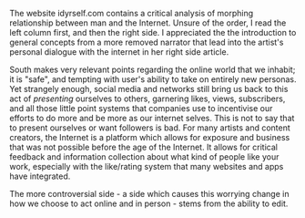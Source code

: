 <p>The website idyrself.com contains a critical analysis of morphing relationship between man and the Internet.
Unsure of the order, I read the left column first, and then the right side. I appreciated the the introduction to general 
concepts from a more removed narrator that lead into the artist's personal dialogue with the internet in her right side article.
</p>
<p>
South makes very relevant points regarding the online world that we inhabit; it is "safe", and tempting with user's ability to take on entirely new personas.
 Yet strangely enough, social media and networks still bring us back to this act of <em>presenting</em> ourselves to others, garnering likes, views, subscribers, 
 and all those little point systems that companies use to incentivise our efforts to do more and be more as our internet selves.
 This is not to say that to present ourselves or want followers is bad. For many artists and content creators, the Internet is a platform
 which allows for exposure and business that was not possible before the age of the Internet. It allows for critical feedback and
 information collection about what kind of people like your work, especially with the like/rating system that many websites and apps have integrated.

The more controversial side - a side which causes this worrying change in how we choose to act online and in person - stems from the ability
 to edit.
</p>
